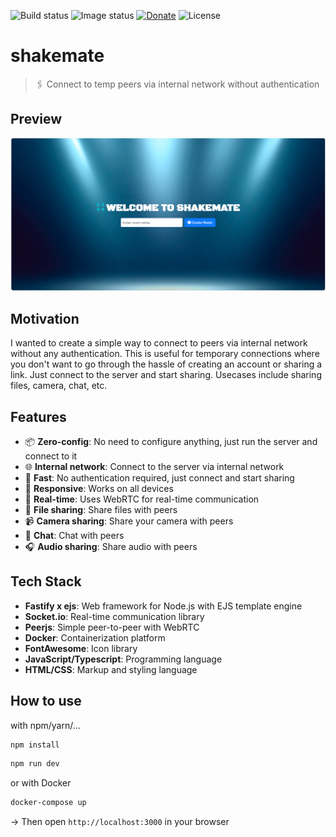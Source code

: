 ![Build status](https://img.shields.io/github/actions/workflow/status/thuongtruong109/shakemate/build.yml?logo=GitHub&label=build)
![Image status](https://img.shields.io/docker/automated/thuongtruong1009/shakemate?logo=Docker&label=shakemate)
[![Donate](https://img.shields.io/badge/Donate-PayPal-ff3f59.svg)](https://paypal.me/thuongtruong1009)
![License](https://img.shields.io/github/license/thuongtruong1009/short1url)

# shakemate

> 🖇️ Connect to temp peers via internal network without authentication

## Preview

![Preview](/public/preview.png)

## Motivation

I wanted to create a simple way to connect to peers via internal network without any authentication. This is useful for temporary connections where you don't want to go through the hassle of creating an account or sharing a link. Just connect to the server and start sharing. Usecases include sharing files, camera, chat, etc.

## Features

- 📦 **Zero-config**: No need to configure anything, just run the server and connect to it
- 🌐 **Internal network**: Connect to the server via internal network
- 🚀 **Fast**: No authentication required, just connect and start sharing
- 📱 **Responsive**: Works on all devices
- 📡 **Real-time**: Uses WebRTC for real-time communication
- 📁 **File sharing**: Share files with peers
- 📹 **Camera sharing**: Share your camera with peers
- 💬 **Chat**: Chat with peers
- 🎧 **Audio sharing**: Share audio with peers

## Tech Stack

- **Fastify x ejs**: Web framework for Node.js with EJS template engine
- **Socket.io**: Real-time communication library
- **Peerjs**: Simple peer-to-peer with WebRTC
- **Docker**: Containerization platform
- **FontAwesome**: Icon library
- **JavaScript/Typescript**: Programming language
- **HTML/CSS**: Markup and styling language

## How to use

with npm/yarn/...
```bash
npm install
```

```bash
npm run dev
```

or with Docker

```bash
docker-compose up
```

-> Then open `http://localhost:3000` in your browser